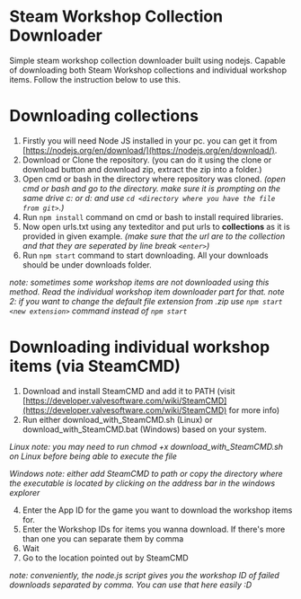 # Steam Workshop Collection Downloader

Simple steam workshop collection downloader built using nodejs.
Capable of downloading both Steam Workshop collections and individual workshop items. Follow the instruction below to use this.

# Downloading collections

1. Firstly you will need Node JS installed in your pc. you can get it from [https://nodejs.org/en/download/](https://nodejs.org/en/download/).
2. Download or Clone the repository. (you can do it using the clone or download button and download zip, extract the zip into a folder.)
3. Open cmd or bash in the directory where repository was cloned. *(open cmd or bash and go to the directory. make sure it is prompting on the same drive c: or d: and use `cd <directory where you have the file from git>`.)*
4. Run `npm install` command on cmd or bash to install required libraries.
5. Now open urls.txt using any texteditor and put urls to **collections** as it is provided in given example. *(make sure that the url are to the collection and that they are seperated by line break `<enter>`)*
6. Run `npm start` command to start downloading. All your downloads should be under downloads folder.


*note: sometimes some workshop items are not downloaded using this method. Read the individual workshop item downloader part for that.*
*note 2: if you want to change the default file extension from .zip use `npm start <new extension>` command instead of `npm start`*

# Downloading individual workshop items (via SteamCMD)

1. Download and install SteamCMD and add it to PATH (visit [https://developer.valvesoftware.com/wiki/SteamCMD](https://developer.valvesoftware.com/wiki/SteamCMD) for more info)
2. Run either download_with_SteamCMD.sh (Linux) or download_with_SteamCMD.bat (Windows) based on your system.
   
*Linux note: you may need to run chmod +x download_with_SteamCMD.sh on Linux before being able to execute the file*

*Windows note: either add SteamCMD to path or copy the directory where the executable is located by clicking on the address bar in the windows explorer*

4. Enter the App ID for the game you want to download the workshop items for.
5. Enter the Workshop IDs for items you wanna download. If there's more than one you can separate them by comma
6. Wait
7. Go to the location pointed out by SteamCMD

*note: conveniently, the node.js script gives you the workshop ID of failed downloads separated by comma. You can use that here easily :D*
